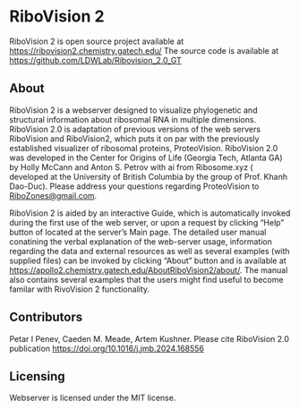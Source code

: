 # RiboVision 2

RiboVision 2 is open source project available at https://ribovision2.chemistry.gatech.edu/ The source code is available at https://github.com/LDWLab/Ribovision_2.0_GT

## About

RiboVision 2  is a webserver designed to visualize phylogenetic and structural information about ribosomal RNA  in multiple dimensions. RiboVision 2.0 is adaptation of previous versions of the web servers RiboVision and RiboVision2, which puts it on par with the previously established visualizer of ribosomal proteins, ProteoVision. RiboVision 2.0 was developed in the Center for Origins of Life (Georgia Tech, Atlanta GA) by Holly McCann and Anton S. Petrov with ai  from Ribosome.xyz (
developed at the University of British Columbia by the group of Prof. Khanh Dao-Duc). Please address your questions regarding ProteoVision to RiboZones@gmail.com.

RiboVision 2 is aided by an interactive Guide, which is automatically invoked during the first use of the web server, or upon a request by clicking “Help” button of located at the server’s Main page. The detailed user manual conatining the verbal explanation of the web-server usage, information regarding the data and external resources as well as several examples (with supplied files) can be invoked by clicking “About” button and is available at https://apollo2.chemistry.gatech.edu/AboutRiboVision2/about/. The manual also contains several examples that the users might find useful to become familar with RivoVision 2 functionality.


## Contributors
Petar I Penev, Caeden M. Meade, Artem Kushner.
Please cite RiboVision 2.0 publication https://doi.org/10.1016/j.jmb.2024.168556


## Licensing 
Webserver is licensed under the MIT license.
